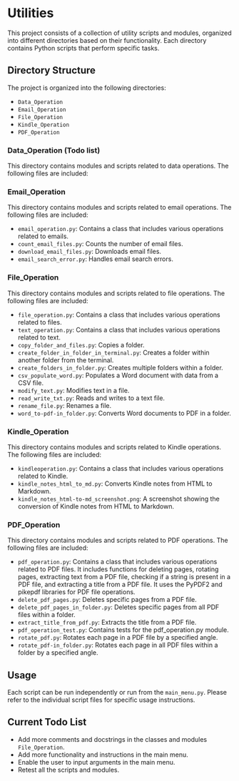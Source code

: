 # Utilities

This project consists of a collection of utility scripts and modules, organized into different directories based on their functionality. Each
directory contains Python scripts that perform specific tasks.

## Directory Structure

The project is organized into the following directories:

- `Data_Operation`
- `Email_Operation`
- `File_Operation`
- `Kindle_Operation`
- `PDF_Operation`

### Data_Operation (Todo list)

This directory contains modules and scripts related to data operations. The following files are included:

### Email_Operation

This directory contains modules and scripts related to email operations. The following files are included:

- `email_operation.py`: Contains a class that includes various operations related to emails.
- `count_email_files.py`: Counts the number of email files.
- `download_email_files.py`: Downloads email files.
- `email_search_error.py`: Handles email search errors.

### File_Operation

This directory contains modules and scripts related to file operations. The following files are included:

- `file_operation.py`: Contains a class that includes various operations related to files.
- `text_operation.py`: Contains a class that includes various operations related to text.
- `copy_folder_and_files.py`: Copies a folder.
- `create_folder_in_folder_in_terminal.py`: Creates a folder within another folder from the terminal.
- `create_folders_in_folder.py`: Creates multiple folders within a folder.
- `csv_populate_word.py`: Populates a Word document with data from a CSV file.
- `modify_text.py`: Modifies text in a file.
- `read_write_txt.py`: Reads and writes to a text file.
- `rename_file.py`: Renames a file.
- `word_to-pdf-in_folder.py`: Converts Word documents to PDF in a folder.

### Kindle_Operation

This directory contains modules and scripts related to Kindle operations. The following files are included:

- `kindleoperation.py`: Contains a class that includes various operations related to Kindle.
- `kindle_notes_html_to_md.py`: Converts Kindle notes from HTML to Markdown.
- `kindle_notes_html-to-md_screenshot.png`: A screenshot showing the conversion of Kindle notes from HTML to Markdown.

### PDF_Operation

This directory contains modules and scripts related to PDF operations. The following files are included:

- `pdf_operation.py`: Contains a class that includes various operations related to PDF files. It includes functions for deleting pages, rotating
  pages, extracting text from a
  PDF file, checking if a string is present in a PDF file, and extracting a title from a PDF file. It uses the PyPDF2 and pikepdf libraries for PDF
  file
  operations.
- `delete_pdf_pages.py`: Deletes specific pages from a PDF file.
- `delete_pdf_pages_in_folder.py`: Deletes specific pages from all PDF files within a folder.
- `extract_title_from_pdf.py`: Extracts the title from a PDF file.
- `pdf_operation_test.py`: Contains tests for the pdf_operation.py module.
- `rotate_pdf.py`: Rotates each page in a PDF file by a specified angle.
- `rotate_pdf-in_folder.py`: Rotates each page in all PDF files within a folder by a specified angle.

## Usage

Each script can be run independently or run from the `main_menu.py`. Please refer to the individual script files for specific usage instructions.

## Current Todo List

- Add more comments and docstrings in the classes and modules `File_Operation`.
- Add more functionality and instructions in the main menu.
- Enable the user to input arguments in the main menu.
- Retest all the scripts and modules.